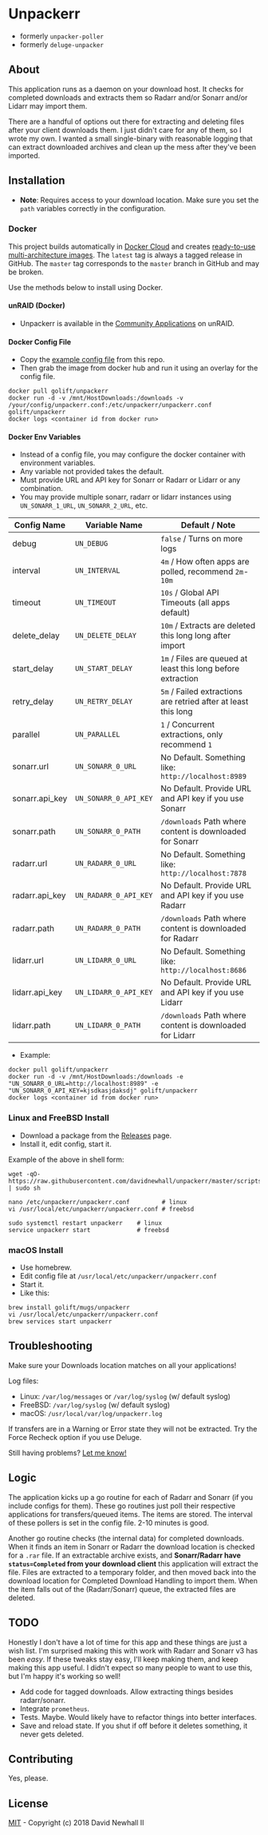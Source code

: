 # Unpackerr

-   formerly `unpacker-poller`
-   formerly `deluge-unpacker`

## About

This application runs as a daemon on your download host. It checks for completed
downloads and extracts them so Radarr and/or Sonarr and/or Lidarr may import them.

There are a handful of options out there for extracting and deleting files after
your client downloads them. I just didn't care for any of them, so I wrote my own. I
wanted a small single-binary with reasonable logging that can extract downloaded
archives and clean up the mess after they've been imported.

## Installation

-   **Note**: Requires access to your download location.
    Make sure you set the `path` variables correctly in the configuration.

### Docker

This project builds automatically in [Docker Cloud](https://hub.docker.com/r/golift/unpackerr)
and creates [ready-to-use multi-architecture images](https://hub.docker.com/r/golift/unpackerr/tags).
The `latest` tag is always a tagged release in GitHub. The `master` tag corresponds
to the `master` branch in GitHub and may be broken.

Use the methods below to install using Docker.

#### unRAID (Docker)

-   Unpackerr is available in the
    [Community Applications](https://github.com/selfhosters/unRAID-CA-templates/blob/master/templates/unpackerr.xml)
    on unRAID.

#### Docker Config File

-   Copy the [example config file](examples/unpackerr.conf.example) from this repo.
-   Then grab the image from docker hub and run it using an overlay for the config file.

```shell
docker pull golift/unpackerr
docker run -d -v /mnt/HostDownloads:/downloads -v /your/config/unpackerr.conf:/etc/unpackerr/unpackerr.conf golift/unpackerr
docker logs <container id from docker run>
```


#### Docker Env Variables

-   Instead of a config file, you may configure the docker container
    with environment variables.
-   Any variable not provided takes the default.
-   Must provide URL and API key for Sonarr or Radarr or Lidarr or any combination.
-   You may provide multiple sonarr, radarr or lidarr instances using
    `UN_SONARR_1_URL`, `UN_SONARR_2_URL`, etc.

|Config Name|Variable Name|Default / Note|
|---|---|---|
debug|`UN_DEBUG`|`false` / Turns on more logs
interval|`UN_INTERVAL`|`4m` / How often apps are polled, recommend `2m`-`10m`
timeout|`UN_TIMEOUT`|`10s` / Global API Timeouts (all apps default)
delete_delay|`UN_DELETE_DELAY`|`10m` / Extracts are deleted this long long after import|
start_delay|`UN_START_DELAY`|`1m` / Files are queued at least this long before extraction|
retry_delay|`UN_RETRY_DELAY`|`5m` / Failed extractions are retried after at least this long|
parallel|`UN_PARALLEL`|`1` / Concurrent extractions, only recommend `1`
sonarr.url|`UN_SONARR_0_URL`|No Default. Something like: `http://localhost:8989`
sonarr.api_key|`UN_SONARR_0_API_KEY`|No Default. Provide URL and API key if you use Sonarr
sonarr.path|`UN_SONARR_0_PATH`|`/downloads` Path where content is downloaded for Sonarr|
radarr.url|`UN_RADARR_0_URL`|No Default. Something like: `http://localhost:7878`
radarr.api_key|`UN_RADARR_0_API_KEY`|No Default. Provide URL and API key if you use Radarr
radarr.path|`UN_RADARR_0_PATH`|`/downloads` Path where content is downloaded for Radarr|
lidarr.url|`UN_LIDARR_0_URL`|No Default. Something like: `http://localhost:8686`
lidarr.api_key|`UN_LIDARR_0_API_KEY`|No Default. Provide URL and API key if you use Lidarr
lidarr.path|`UN_LIDARR_0_PATH`|`/downloads` Path where content is downloaded for Lidarr|

-   Example:

```shell
docker pull golift/unpackerr
docker run -d -v /mnt/HostDownloads:/downloads -e "UN_SONARR_0_URL=http://localhost:8989" -e "UN_SONARR_0_API_KEY=kjsdkasjdaksdj" golift/unpackerr
docker logs <container id from docker run>
```

### Linux and FreeBSD Install

-   Download a package from the [Releases](https://github.com/davidnewhall/unpackerr/releases) page.
-   Install it, edit config, start it.

Example of the above in shell form:

```shell
wget -qO- https://raw.githubusercontent.com/davidnewhall/unpackerr/master/scripts/install.sh | sudo sh

nano /etc/unpackerr/unpackerr.conf         # linux
vi /usr/local/etc/unpackerr/unpackerr.conf # freebsd

sudo systemctl restart unpackerr    # linux
service unpackerr start             # freebsd
```

### macOS Install

-   Use homebrew.
-   Edit config file at `/usr/local/etc/unpackerr/unpackerr.conf`
-   Start it.
-   Like this:

```shell
brew install golift/mugs/unpackerr
vi /usr/local/etc/unpackerr/unpackerr.conf
brew services start unpackerr
```

## Troubleshooting

Make sure your Downloads location matches on all your applications!

Log files:

-   Linux: `/var/log/messages` or `/var/log/syslog` (w/ default syslog)
-   FreeBSD: `/var/log/syslog` (w/ default syslog)
-   macOS: `/usr/local/var/log/unpackerr.log`

If transfers are in a Warning or Error state they will not be extracted.
Try the Force Recheck option if you use Deluge.

Still having problems?
[Let me know!](https://github.com/davidnewhall/unpackerr/issues/new)

## Logic

The application kicks up a go routine for each of Radarr
and Sonarr (if you include configs for them). These go routines just poll their
respective applications for transfers/queued items. The items are stored. The
interval of these pollers is set in the config file. 2-10 minutes is good.

Another go routine checks (the internal data) for completed downloads. When it
finds an item in Sonarr or Radarr the download
location is checked for a `.rar` file. If an extractable archive exists, and
**Sonarr/Radarr have `status=Completed` from your download client** this application will
extract the file. Files are extracted to a temporary folder, and then moved back
into the download location for Completed Download Handling to import them. When
the item falls out of the (Radarr/Sonarr) queue, the extracted files are deleted.

## TODO

Honestly I don't have a lot of time for this app and these things are just a wish list.
I'm surprised making this with work with Radarr
and Sonarr v3 has been _easy_. If these tweaks stay easy, I'll keep making them, and
keep making this app useful. I didn't expect so many people to want to use this, but I'm
happy it's working so well!

-   Add code for tagged downloads. Allow extracting things besides radarr/sonarr.
-   Integrate `prometheus`.
-   Tests. Maybe. Would likely have to refactor things into better interfaces.
-   Save and reload state. If you shut if off before it deletes something, it never gets deleted.

## Contributing

Yes, please.

## License

[MIT](LICENSE) - Copyright (c) 2018 David Newhall II
